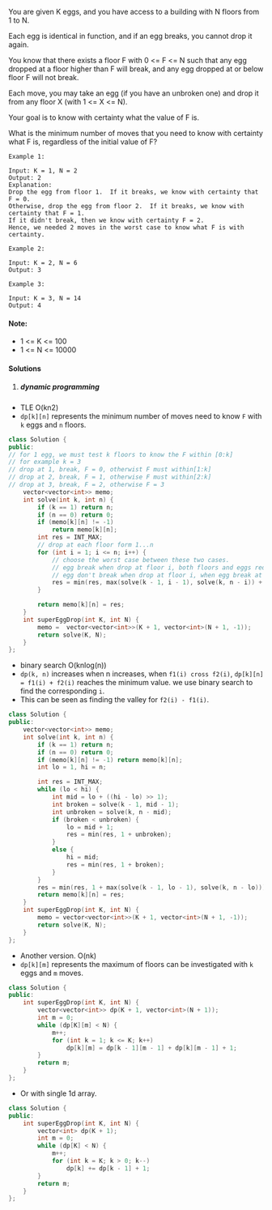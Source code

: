 You are given K eggs, and you have access to a building with N floors from 1 to N. 

Each egg is identical in function, and if an egg breaks, you cannot drop it again.

You know that there exists a floor F with 0 <= F <= N such that any egg dropped at a floor higher than F will break, and any egg dropped at or below floor F will not break.

Each move, you may take an egg (if you have an unbroken one) and drop it from any floor X (with 1 <= X <= N). 

Your goal is to know with certainty what the value of F is.

What is the minimum number of moves that you need to know with certainty what F is, regardless of the initial value of F?

 

```
Example 1:

Input: K = 1, N = 2
Output: 2
Explanation: 
Drop the egg from floor 1.  If it breaks, we know with certainty that F = 0.
Otherwise, drop the egg from floor 2.  If it breaks, we know with certainty that F = 1.
If it didn't break, then we know with certainty F = 2.
Hence, we needed 2 moves in the worst case to know what F is with certainty.

Example 2:

Input: K = 2, N = 6
Output: 3

Example 3:

Input: K = 3, N = 14
Output: 4
```

 

#### Note:

-    1 <= K <= 100
-    1 <= N <= 10000


#### Solutions

1. ##### dynamic programming

- TLE O(kn2)
- `dp[k][n]` represents the minimum number of moves need to know `F` with `k` eggs and `n` floors.

```c++
class Solution {
public:
// for 1 egg, we must test k floors to know the F within [0:k]
// for example k = 3
// drop at 1, break, F = 0, otherwist F must within[1:k]
// drop at 2, break, F = 1, otherwise F must within[2:k]
// drop at 3, break, F = 2, otherwise F = 3
    vector<vector<int>> memo;
    int solve(int k, int n) {
        if (k == 1) return n;
        if (n == 0) return 0;
        if (memo[k][n] != -1)
            return memo[k][n];
        int res = INT_MAX;
        // drop at each floor form 1...n
        for (int i = 1; i <= n; i++) {
            // choose the worst case between these two cases.
            // egg break when drop at floor i, both floors and eggs reduce by 1
            // egg don't break when drop at floor i, when egg break at i + 1 floor, we know the F is the current floor, thus the subproblem only contains (i:n].
            res = min(res, max(solve(k - 1, i - 1), solve(k, n - i)) + 1);
        }

        return memo[k][n] = res;
    }
    int superEggDrop(int K, int N) {
        memo =  vector<vector<int>>(K + 1, vector<int>(N + 1, -1));
        return solve(K, N);
    }
};
```


- binary search O(knlog(n))
- `dp(k, n)` increases when n increases, when `f1(i) cross f2(i)`, `dp[k][n] = f1(i) + f2(i)` reaches the minimum value. we use binary search to find the corresponding `i`.
- This can be seen as finding the valley for `f2(i) - f1(i)`.

```c++
class Solution {
public:
    vector<vector<int>> memo;
    int solve(int k, int n) {
        if (k == 1) return n;
        if (n == 0) return 0;
        if (memo[k][n] != -1) return memo[k][n];
        int lo = 1, hi = n;

        int res = INT_MAX;
        while (lo < hi) {
            int mid = lo + ((hi - lo) >> 1);
            int broken = solve(k - 1, mid - 1);
            int unbroken = solve(k, n - mid);
            if (broken < unbroken) {
                lo = mid + 1;
                res = min(res, 1 + unbroken);
            }
            else {
                hi = mid;
                res = min(res, 1 + broken);
            }
        }
        res = min(res, 1 + max(solve(k - 1, lo - 1), solve(k, n - lo)));
        return memo[k][n] = res;
    }
    int superEggDrop(int K, int N) {
        memo = vector<vector<int>>(K + 1, vector<int>(N + 1, -1));
        return solve(K, N);
    }
};
```


- Another version. O(nk)
- `dp[k][m]` represents the maximum of floors can be investigated with `k` eggs and `m` moves.

```c++
class Solution {
public:
    int superEggDrop(int K, int N) {
        vector<vector<int>> dp(K + 1, vector<int>(N + 1));
        int m = 0;
        while (dp[K][m] < N) {
            m++;
            for (int k = 1; k <= K; k++)
                dp[k][m] = dp[k - 1][m - 1] + dp[k][m - 1] + 1;
        }
        return m;
    }
};
```

- Or with single 1d array.

```c++
class Solution {
public:
    int superEggDrop(int K, int N) {
        vector<int> dp(K + 1);
        int m = 0;
        while (dp[K] < N) {
            m++;
            for (int k = K; k > 0; k--)
                dp[k] += dp[k - 1] + 1;
        }
        return m;
    }
};
```